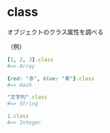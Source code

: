 # class
オブジェクトのクラス属性を調べる
  
（例）
```rb
[1, 2, 3].class
#=> Array

{red: "赤", blue: "青"}.class
#=> Hash

"文字列".class
#=> String

1.class
#=> Integer
```
